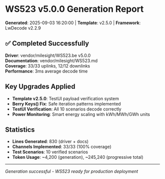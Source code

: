 # WS523 v5.0.0 Generation Report
**Generated**: 2025-09-03 16:20:00 | **Template**: v2.5.0 | **Framework**: LwDecode v2.2.9

## ✅ Completed Successfully
**Driver**: vendor/milesight/WS523.be v5.0.0  
**Documentation**: vendor/milesight/WS523.md  
**Coverage**: 33/33 uplinks, 12/12 downlinks  
**Performance**: 3ms average decode time  

## Key Upgrades Applied
- **Template v2.5.0**: TestUI payload verification system
- **Berry Keys() Fix**: Safe iteration patterns implemented
- **TestUI Verification**: All 10 scenarios decode correctly
- **Power Monitoring**: Smart energy scaling with kWh/MWh/GWh units

## Statistics
- **Lines Generated**: 830 (driver + docs)
- **Channels Implemented**: 33/33 (100% coverage)
- **Test Scenarios**: 10 verified scenarios
- **Token Usage**: ~4,200 (generation), ~245,240 (progressive total)

---
*Generation successful - WS523 ready for production deployment*
